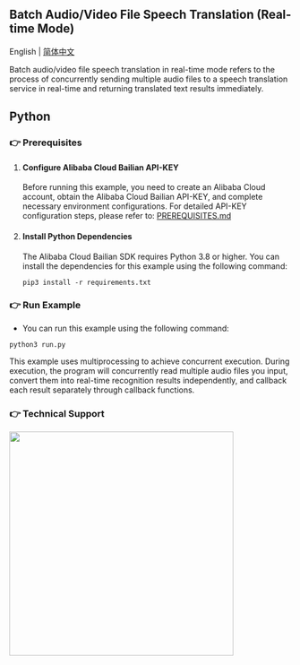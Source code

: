 [comment]: # (title and brief introduction of the sample)
## Batch Audio/Video File Speech Translation (Real-time Mode)

English | [简体中文](./README.md)

Batch audio/video file speech translation in real-time mode refers to the process of concurrently sending multiple audio files to a speech translation service in real-time and returning translated text results immediately.

## Python

[comment]: # (prerequisites)
### :point_right: Prerequisites

1. #### Configure Alibaba Cloud Bailian API-KEY

    Before running this example, you need to create an Alibaba Cloud account, obtain the Alibaba Cloud Bailian API-KEY, and complete necessary environment configurations. For detailed API-KEY configuration steps, please refer to: [PREREQUISITES.md](../../../../PREREQUISITES.md)

2. #### Install Python Dependencies

    The Alibaba Cloud Bailian SDK requires Python 3.8 or higher. You can install the dependencies for this example using the following command:
    ```commandline
    pip3 install -r requirements.txt
    ```

[comment]: # (how to run the sample and expected results)
### :point_right: Run Example
- You can run this example using the following command:

```commandline
python3 run.py
```

This example uses multiprocessing to achieve concurrent execution. During execution, the program will concurrently read multiple audio files you input, convert them into real-time recognition results independently, and callback each result separately through callback functions.

[comment]: # (technical support of the sample)
### :point_right: Technical Support
<img src="https://dashscope.oss-cn-beijing.aliyuncs.com/samples/audio/group-en.png" width="400"/>
